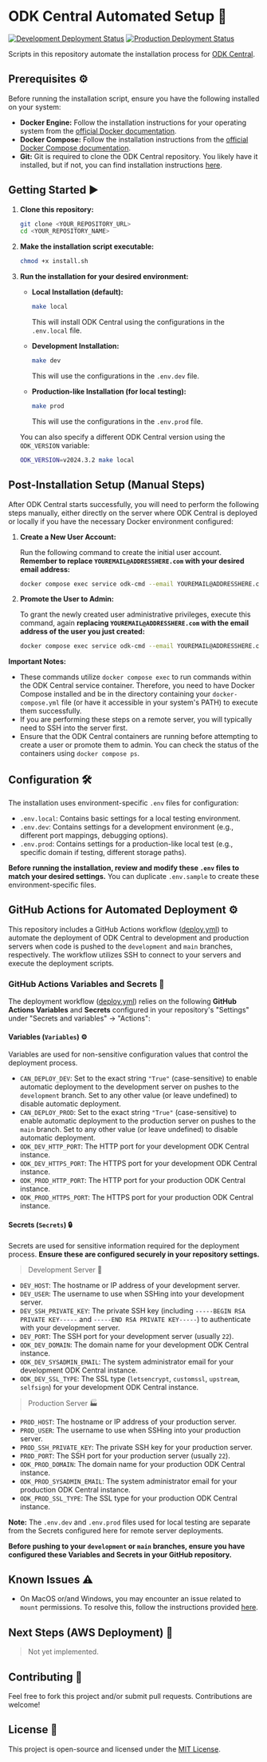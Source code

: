 # ODK Central Automated Setup 🚀

[![Development Deployment Status](https://img.shields.io/github/actions/workflow/status/clovisphere/odk-installer/deploy.yml?branch=development&label=Development%20Deploy)](https://github.com/clovisphere/odk-installer/actions?query=workflow%3ADeploy%20ODK%20Central+branch%3Adevelopment) [![Production Deployment Status](https://img.shields.io/github/actions/workflow/status/clovisphere/odk-installer/deploy.yml?branch=main&label=Production%20Deploy)](https://github.com/clovisphere/odk-installer/actions?query=workflow%3ADeploy%20ODK%20Central+branch%3Amain)

Scripts in this repository automate the installation process for [ODK Central](https://github.com/getodk/central).

## Prerequisites ⚙️

Before running the installation script, ensure you have the following installed on your system:

* **Docker Engine:** Follow the installation instructions for your operating system from the [official Docker documentation](https://docs.docker.com/engine/install/).
* **Docker Compose:** Follow the installation instructions from the [official Docker Compose documentation](https://docs.docker.com/compose/install/).
* **Git:** Git is required to clone the ODK Central repository. You likely have it installed, but if not, you can find installation instructions [here](https://git-scm.com/book/en/v2/Getting-Started-Installing-Git).

## Getting Started ▶️

1.  **Clone this repository:**

    ```bash
    git clone <YOUR_REPOSITORY_URL>
    cd <YOUR_REPOSITORY_NAME>
    ```

2.  **Make the installation script executable:**

    ```bash
    chmod +x install.sh
    ```

3.  **Run the installation for your desired environment:**

    * **Local Installation (default):**

        ```bash
        make local
        ```

        This will install ODK Central using the configurations in the `.env.local` file.

    * **Development Installation:**

        ```bash
        make dev
        ```

        This will use the configurations in the `.env.dev` file.

    * **Production-like Installation (for local testing):**

        ```bash
        make prod
        ```

        This will use the configurations in the `.env.prod` file.

    You can also specify a different ODK Central version using the `ODK_VERSION` variable:

    ```bash
    ODK_VERSION=v2024.3.2 make local
    ```

## Post-Installation Setup (Manual Steps)

After ODK Central starts successfully, you will need to perform the following steps manually, either directly on the server where ODK Central is deployed or locally if you have the necessary Docker environment configured:

1.  **Create a New User Account:**

    Run the following command to create the initial user account. **Remember to replace `YOUREMAIL@ADDRESSHERE.com` with your desired email address:**

    ```bash
    docker compose exec service odk-cmd --email YOUREMAIL@ADDRESSHERE.com user-create
    ```

2.  **Promote the User to Admin:**

    To grant the newly created user administrative privileges, execute this command, again **replacing `YOUREMAIL@ADDRESSHERE.com` with the email address of the user you just created:**

    ```bash
    docker compose exec service odk-cmd --email YOUREMAIL@ADDRESSHERE.com user-promote
    ```

**Important Notes:**

* These commands utilize `docker compose exec` to run commands within the ODK Central service container. Therefore, you need to have Docker Compose installed and be in the directory containing your `docker-compose.yml` file (or have it accessible in your system's PATH) to execute them successfully.
* If you are performing these steps on a remote server, you will typically need to SSH into the server first.
* Ensure that the ODK Central containers are running before attempting to create a user or promote them to admin. You can check the status of the containers using `docker compose ps`.

## Configuration 🛠️

The installation uses environment-specific `.env` files for configuration:

-   `.env.local`: Contains basic settings for a local testing environment.
-   `.env.dev`: Contains settings for a development environment (e.g., different port mappings, debugging options).
-   `.env.prod`: Contains settings for a production-like local test (e.g., specific domain if testing, different storage paths).

**Before running the installation, review and modify these `.env` files to match your desired settings.** You can duplicate `.env.sample` to create these environment-specific files.

## GitHub Actions for Automated Deployment ⚙️

This repository includes a GitHub Actions workflow ([deploy.yml](./.github/workflows/deploy.yml)) to automate the deployment of ODK Central to development and production servers when code is pushed to the `development` and `main` branches, respectively. The workflow utilizes SSH to connect to your servers and execute the deployment scripts.

### GitHub Actions Variables and Secrets 🔑

The deployment workflow ([deploy.yml](./.github/workflows/deploy.yml)) relies on the following **GitHub Actions Variables** and **Secrets** configured in your repository's "Settings" under "Secrets and variables" -> "Actions":

#### Variables (`Variables`) ⚙️

Variables are used for non-sensitive configuration values that control the deployment process.

* `CAN_DEPLOY_DEV`: Set to the exact string `"True"` (case-sensitive) to enable automatic deployment to the development server on pushes to the `development` branch. Set to any other value (or leave undefined) to disable automatic deployment.
* `CAN_DEPLOY_PROD`: Set to the exact string `"True"` (case-sensitive) to enable automatic deployment to the production server on pushes to the `main` branch. Set to any other value (or leave undefined) to disable automatic deployment.
* `ODK_DEV_HTTP_PORT`: The HTTP port for your development ODK Central instance.
* `ODK_DEV_HTTPS_PORT`: The HTTPS port for your development ODK Central instance.
* `ODK_PROD_HTTP_PORT`: The HTTP port for your production ODK Central instance.
* `ODK_PROD_HTTPS_PORT`: The HTTPS port for your production ODK Central instance.

#### Secrets (`Secrets`) 🔒

Secrets are used for sensitive information required for the deployment process. **Ensure these are configured securely in your repository settings.**

> Development Server 🧪

* `DEV_HOST`: The hostname or IP address of your development server.
* `DEV_USER`: The username to use when SSHing into your development server.
* `DEV_SSH_PRIVATE_KEY`: The private SSH key (including `-----BEGIN RSA PRIVATE KEY-----` and `-----END RSA PRIVATE KEY-----`) to authenticate with your development server.
* `DEV_PORT`: The SSH port for your development server (usually `22`).
* `ODK_DEV_DOMAIN`: The domain name for your development ODK Central instance.
* `ODK_DEV_SYSADMIN_EMAIL`: The system administrator email for your development ODK Central instance.
* `ODK_DEV_SSL_TYPE`: The SSL type (`letsencrypt`, `customssl`, `upstream`, `selfsign`) for your development ODK Central instance.

> Production Server 🏭

* `PROD_HOST`: The hostname or IP address of your production server.
* `PROD_USER`: The username to use when SSHing into your production server.
* `PROD_SSH_PRIVATE_KEY`: The private SSH key for your production server.
* `PROD_PORT`: The SSH port for your production server (usually `22`).
* `ODK_PROD_DOMAIN`: The domain name for your production ODK Central instance.
* `ODK_PROD_SYSADMIN_EMAIL`: The system administrator email for your production ODK Central instance.
* `ODK_PROD_SSL_TYPE`: The SSL type for your production ODK Central instance.

**Note:** The `.env.dev` and `.env.prod` files used for local testing are separate from the Secrets configured here for remote server deployments.

**Before pushing to your `development` or `main` branches, ensure you have configured these Variables and Secrets in your GitHub repository.**

## Known Issues ⚠️

-   On MacOS or/and Windows, you may encounter an issue related to `mount` permissions. To resolve this, follow the instructions provided [here](https://github.com/getodk/central#services).

## Next Steps (AWS Deployment) 🚧

> Not yet implemented.

## Contributing 🙌

Feel free to fork this project and/or submit pull requests. Contributions are welcome!

## License 📄

This project is open-source and licensed under the [MIT License](./LICENSE).

